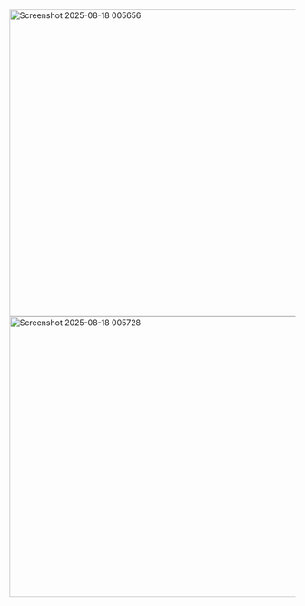<img width="1200" height="541" alt="Screenshot 2025-08-18 005656" src="https://github.com/user-attachments/assets/e6e6eae0-31ae-4f8a-bedd-394852ebfe6e" />
<img width="739" height="494" alt="Screenshot 2025-08-18 005728" src="https://github.com/user-attachments/assets/6453181a-f717-467e-b4e4-3de559c876b4" />
